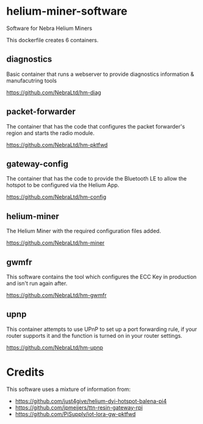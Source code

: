# helium-miner-software
Software for Nebra Helium Miners

This dockerfile creates 6 containers.

## diagnostics

Basic container that runs a webserver to provide diagnostics information & manufacutring tools

https://github.com/NebraLtd/hm-diag

## packet-forwarder

The container that has the code that configures the packet forwarder's region and starts the radio module.

https://github.com/NebraLtd/hm-pktfwd

## gateway-config

The container that has the code to provide the Bluetooth LE to allow the hotspot to be configured via the Helium App.

https://github.com/NebraLtd/hm-config

## helium-miner

The Helium Miner with the required configuration files added.

https://github.com/NebraLtd/hm-miner

## gwmfr

This software contains the tool which configures the ECC Key in production and isn't run again after.

https://github.com/NebraLtd/hm-gwmfr

## upnp

This container attempts to use UPnP to set up a port forwarding rule, if your router supports it and the function is turned on in your router settings.

https://github.com/NebraLtd/hm-upnp

# Credits



This software uses a mixture of information from:
* https://github.com/just4give/helium-dyi-hotspot-balena-pi4
* https://github.com/jpmeijers/ttn-resin-gateway-rpi
* https://github.com/PiSupply/iot-lora-gw-pktfwd
